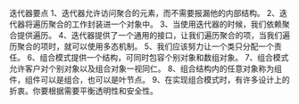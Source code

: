 迭代器要点
1、迭代器允许访问聚合的元素，而不需要报漏他的内部结构。
2、迭代器将遍历聚合的工作封装进一个对象中。
3、当使用迭代器的时候，我们依赖聚合提供遍历。
4、迭代器提供了一个通用的接口，让我们遍历聚合的项，当我们遍历聚合的项时，就可以使用多态机制。
5、我们应该努力让一个类只分配一个责任。
6、组合模式提供一个结构，可同时包容个别对象和数组对象。
7、组合模式允许客户对个别对象以及组合对象一视同仁。
8、组合结构内的任意对象称为组件，组件可以是组合，也可以是叶节点。
9、在实现组合模式时，有许多设计上的折衷。你要根据需要平衡透明性和安全性。